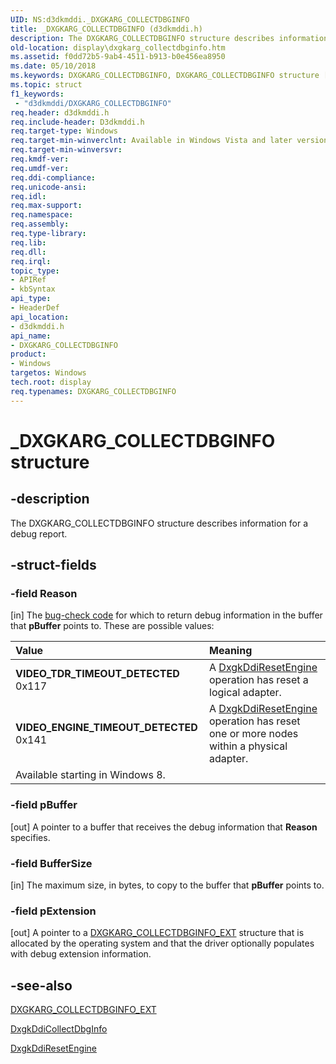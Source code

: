 ```yaml
---
UID: NS:d3dkmddi._DXGKARG_COLLECTDBGINFO
title: _DXGKARG_COLLECTDBGINFO (d3dkmddi.h)
description: The DXGKARG_COLLECTDBGINFO structure describes information for a debug report.
old-location: display\dxgkarg_collectdbginfo.htm
ms.assetid: f0dd72b5-9ab4-4511-b913-b0e456ea8950
ms.date: 05/10/2018
ms.keywords: DXGKARG_COLLECTDBGINFO, DXGKARG_COLLECTDBGINFO structure [Display Devices], DmStructs_c3c19a4c-8536-474b-bca4-8b5af32fc4c8.xml, VIDEO_ENGINE_TIMEOUT_DETECTED, VIDEO_TDR_TIMEOUT_DETECTED, _DXGKARG_COLLECTDBGINFO, d3dkmddi/DXGKARG_COLLECTDBGINFO, display.dxgkarg_collectdbginfo
ms.topic: struct
f1_keywords:
 - "d3dkmddi/DXGKARG_COLLECTDBGINFO"
req.header: d3dkmddi.h
req.include-header: D3dkmddi.h
req.target-type: Windows
req.target-min-winverclnt: Available in Windows Vista and later versions of the Windows operating systems.
req.target-min-winversvr: 
req.kmdf-ver: 
req.umdf-ver: 
req.ddi-compliance: 
req.unicode-ansi: 
req.idl: 
req.max-support: 
req.namespace: 
req.assembly: 
req.type-library: 
req.lib: 
req.dll: 
req.irql: 
topic_type:
- APIRef
- kbSyntax
api_type:
- HeaderDef
api_location:
- d3dkmddi.h
api_name:
- DXGKARG_COLLECTDBGINFO
product:
- Windows
targetos: Windows
tech.root: display
req.typenames: DXGKARG_COLLECTDBGINFO
---
```


# _DXGKARG_COLLECTDBGINFO structure


## -description


The DXGKARG_COLLECTDBGINFO structure describes information for a debug report.


## -struct-fields




### -field Reason

[in] The <a href="https://docs.microsoft.com/windows-hardware/drivers/debugger/bug-check-code-reference2">bug-check code</a> for which to return debug information in the buffer that <b>pBuffer</b> points to. These are possible values:

| **Value** | **Meaning** | 
|:--|:--|
| **VIDEO_TDR_TIMEOUT_DETECTED** 0x117|A [DxgkDdiResetEngine](https://docs.microsoft.com/windows-hardware/drivers/ddi/d3dkmddi/nc-d3dkmddi-dxgkddi_resetengine)  operation has reset a logical adapter. |
| **VIDEO_ENGINE_TIMEOUT_DETECTED** 0x141|A [DxgkDdiResetEngine](https://docs.microsoft.com/windows-hardware/drivers/ddi/d3dkmddi/nc-d3dkmddi-dxgkddi_resetengine)  operation has reset one or more nodes within a physical adapter.
Available starting in Windows 8. | 



### -field pBuffer

[out] A pointer to a buffer that receives the debug information that <b>Reason</b> specifies.


### -field BufferSize

[in] The maximum size, in bytes, to copy to the buffer that <b>pBuffer</b> points to.


### -field pExtension

[out] A pointer to a <a href="https://docs.microsoft.com/windows-hardware/drivers/ddi/d3dkmddi/ns-d3dkmddi-_dxgkarg_collectdbginfo_ext">DXGKARG_COLLECTDBGINFO_EXT</a> structure that is allocated by the operating system and that the driver optionally populates with debug extension information.


## -see-also




<a href="https://docs.microsoft.com/windows-hardware/drivers/ddi/d3dkmddi/ns-d3dkmddi-_dxgkarg_collectdbginfo_ext">DXGKARG_COLLECTDBGINFO_EXT</a>



<a href="https://docs.microsoft.com/windows-hardware/drivers/ddi/d3dkmddi/nc-d3dkmddi-dxgkddi_collectdbginfo">DxgkDdiCollectDbgInfo</a>



<a href="https://docs.microsoft.com/windows-hardware/drivers/ddi/d3dkmddi/nc-d3dkmddi-dxgkddi_resetengine">DxgkDdiResetEngine</a>
 

 

